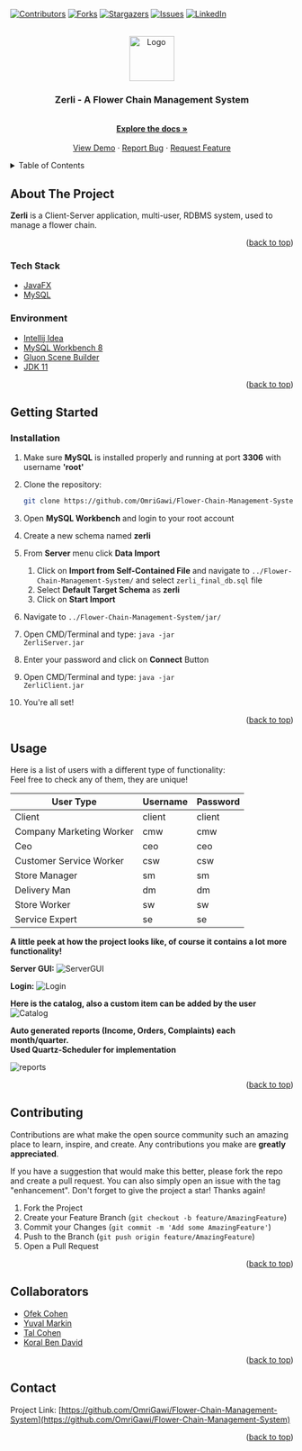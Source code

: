 <div id="top"></div>

[![Contributors][contributors-shield]][contributors-url]
[![Forks][forks-shield]][forks-url]
[![Stargazers][stars-shield]][stars-url]
[![Issues][issues-shield]][issues-url]
[![LinkedIn][linkedin-shield]][linkedin-url]



<!-- PROJECT LOGO -->
<br />
<div align="center">
  <a href="https://github.com/OmriGawi/Flower-Chain-Management-System">
    <img src="images/ZerliLogo.jpg" alt="Logo" width="80" height="80">
  </a>

<h3 align="center">Zerli - A Flower Chain Management System</h3>

  <p align="center">
    <br />
    <a href="https://github.com/OmriGawi/Flower-Chain-Management-System"><strong>Explore the docs »</strong></a>
    <br />
    <br />
    <a href="https://github.com/OmriGawi/Flower-Chain-Management-System">View Demo</a>
    ·
    <a href="https://github.com/OmriGawi/Flower-Chain-Management-System/issues">Report Bug</a>
    ·
    <a href="https://github.com/OmriGawi/Flower-Chain-Management-System/issues">Request Feature</a>
  </p>
</div>



<!-- TABLE OF CONTENTS -->
<details>
  <summary>Table of Contents</summary>
  <ol>
    <li>
      <a href="#about-the-project">About The Project</a>
      <ul>
        <li><a href="#built-with">Built With</a></li>
      </ul>
    </li>
    <li>
      <a href="#getting-started">Getting Started</a>
      <ul>
        <li><a href="#installation">Installation</a></li>
      </ul>
    </li>
    <li><a href="#usage">Usage</a></li>
    <li><a href="#contributing">Contributing</a></li>
    <li><a href="#contact">Contact</a></li>
  </ol>
</details>



<!-- ABOUT THE PROJECT -->
## About The Project
**Zerli** is a Client-Server application, multi-user, RDBMS system, used to manage a flower chain.<br/>


<p align="right">(<a href="#top">back to top</a>)</p>



### Tech Stack

* [JavaFX](https://openjfx.io/)
* [MySQL](https://www.mysql.com/)

### Environment

* [Intellij Idea](https://www.jetbrains.com/idea/)
* [MySQL Workbench 8](https://www.mysql.com/products/workbench/)
* [Gluon Scene Builder](https://gluonhq.com/products/scene-builder/)
* [JDK 11](https://www.oracle.com/java/technologies/javase/jdk11-archive-downloads.html)


<p align="right">(<a href="#top">back to top</a>)</p>



<!-- GETTING STARTED -->
## Getting Started

### Installation

1. Make sure **MySQL** is installed properly and running at port **3306** with username **'root'**
2. Clone the repository:
   ```sh
   git clone https://github.com/OmriGawi/Flower-Chain-Management-System"
   ```
3. Open **MySQL Workbench** and login to your root account

4. Create a new schema named **zerli**
5. From **Server** menu click **Data Import**<br/>
   1. Click on **Import from Self-Contained File** and navigate to <code>../Flower-Chain-Management-System/</code> and select <code>zerli_final_db.sql</code> file
   2. Select **Default Target Schema** as **zerli**
   3. Click on **Start Import**
6. Navigate to <code>../Flower-Chain-Management-System/jar/</code>
7. Open CMD/Terminal and type: <code>java -jar ZerliServer.jar</code>
8. Enter your password and click on **Connect** Button
9. Open CMD/Terminal and type: <code>java -jar ZerliClient.jar</code>
10. You're all set!
<p align="right">(<a href="#top">back to top</a>)</p>



<!-- USAGE EXAMPLES -->
## Usage
Here is a list of users with a different type of functionality:<br/>
Feel free to check any of them, they are unique!


| User Type                | Username | Password |
|--------------------------|----------|----------|
| Client                   | client   | client   |
| Company Marketing Worker | cmw      | cmw      |
| Ceo                      | ceo      | ceo      |
| Customer Service Worker  | csw      | csw      |
| Store Manager            | sm       | sm       |
| Delivery Man             | dm       | dm       |
| Store Worker             | sw       | sw       |
| Service Expert           | se       | se       |

**A little peek at how the project looks like, of course it contains a lot more functionality!**


**Server GUI:**
    ![ServerGUI](images/Server.jpg)

**Login:**
   ![Login](images/ClientLogin.jpg)

**Here is the catalog, also a custom item can be added by the user**
   ![Catalog](images/Catalog.jpg)

**Auto generated reports (Income, Orders, Complaints) each month/quarter.**<br/>
**Used Quartz-Scheduler for implementation**

   ![reports](images/Ceo_View_Reports.jpg)

<p align="right">(<a href="#top">back to top</a>)</p>


<!-- CONTRIBUTING -->
## Contributing

Contributions are what make the open source community such an amazing place to learn, inspire, and create. Any contributions you make are **greatly appreciated**.

If you have a suggestion that would make this better, please fork the repo and create a pull request. You can also simply open an issue with the tag "enhancement".
Don't forget to give the project a star! Thanks again!

1. Fork the Project
2. Create your Feature Branch (`git checkout -b feature/AmazingFeature`)
3. Commit your Changes (`git commit -m 'Add some AmazingFeature'`)
4. Push to the Branch (`git push origin feature/AmazingFeature`)
5. Open a Pull Request

<p align="right">(<a href="#top">back to top</a>)</p>

<!-- Collaborators -->
## Collaborators
* [Ofek Cohen](https://github.com/ofekocohen)
* [Yuval Markin](https://github.com/markinYuval)
* [Tal Cohen](https://github.com/Talco860)
* [Koral Ben David](https://github.com/koral62168)


<p align="right">(<a href="#top">back to top</a>)</p>


<!-- CONTACT -->
## Contact


Project Link: [https://github.com/OmriGawi/Flower-Chain-Management-System](https://github.com/OmriGawi/Flower-Chain-Management-System)

<p align="right">(<a href="#top">back to top</a>)</p>




<!-- MARKDOWN LINKS & IMAGES -->
<!-- https://www.markdownguide.org/basic-syntax/#reference-style-links -->
[contributors-shield]: https://img.shields.io/github/contributors/OmriGawi/Flower-Chain-Management-System.svg?style=for-the-badge
[contributors-url]: https://github.com/OmriGawi/Flower-Chain-Management-System/graphs/contributors
[forks-shield]: https://img.shields.io/github/forks/OmriGawi/Flower-Chain-Management-System.svg?style=for-the-badge
[forks-url]: https://github.com/OmriGawi/Flower-Chain-Management-System/network/members
[stars-shield]: https://img.shields.io/github/stars/OmriGawi/Flower-Chain-Management-System.svg?style=for-the-badge
[stars-url]: https://github.com/OmriGawi/Flower-Chain-Management-System/stargazers
[issues-shield]: https://img.shields.io/github/issues/OmriGawi/Flower-Chain-Management-System.svg?style=for-the-badge
[issues-url]: https://github.com/OmriGawi/Flower-Chain-Management-System/issues
[license-shield]: https://img.shields.io/github/license/OmriGawi/Flower-Chain-Management-System.svg?style=for-the-badge
[license-url]: https://github.com/OmriGawi/Flower-Chain-Management-System/blob/master/LICENSE.txt
[linkedin-shield]: https://img.shields.io/badge/-LinkedIn-black.svg?style=for-the-badge&logo=linkedin&colorB=555
[linkedin-url]: https://linkedin.com/in/omrigawi